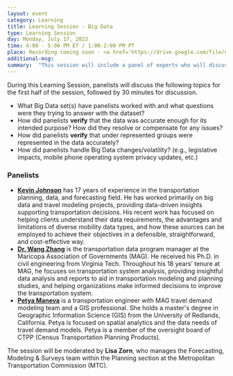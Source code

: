 ```yaml
---
layout: event
category: Learning
title: Learning Session - Big Data 
type: Learning Session
day: Monday, July 17, 2023
time: 4:00 - 5:00 PM ET / 1:00-2:00 PM PT
place: Recording coming soon - <a href='https://drive.google.com/file/d/1pYAAWGdcBTrftQ91nFnmW9NwW0VuDYLr/view?usp=drive_link'>Presentation</a>
additional-msg:
summary:  "This session will include a panel of experts who will discuss the Use, Challenges and Value of Big Data for Travel Models. The panelists will present practical ways to handle Big Data, including their experiences verifying the accuracy of these datasets for specific use."
---
```

<p>
During this Learning Session, panelists will discuss the following topics for the first half of the session, followed by 30 minutes for discussion.
<ul>
<li>What Big Data set(s) have panelists worked with and what questions were they trying to answer with the dataset?</li>
<li>How did panelists <strong>verify</strong> that the data was accurate enough for its intended purpose?  How did they resolve or compensate for any issues?</li>
<li>How did panelists <strong>verify</strong> that under represented groups were represented in the data accurately?</li>
<li>How did panelists handle Big Data changes/volatility?  (e.g., legislative impacts, mobile phone operating system privacy updates, etc.)</li>
</ul>
</p>

<h3>Panelists</h3>

<ul>

<li><strong><a href="mailto:kevin.johnson@rsginc.com">Kevin Johnson</a></strong> has 17 years of experience in the transportation planning, data, and forecasting field. He has worked primarily on big data and travel modeling projects, providing data-driven insights supporting transportation decisions. His recent work has focused on helping clients understand their data requirements, the advantages and limitations of diverse mobility data types, and how these sources can be employed to achieve their objectives in a defensible, straightforward, and cost-effective way.</li>
 
<li><strong><a href="mailto:WZhang@azmag.gov">Dr. Wang Zhang</a></strong> is the transportation data program manager at the Maricopa Association of Governments (MAG). He received his Ph.D. in civil engineering from Virginia Tech. Throughout his 18 years’ tenure at MAG, he focuses on transportation system analysis, providing insightful data analysis and reports to aid in transportation modeling and planning studies, and helping organizations make informed decisions to improve the transportation system.</li>

<li><strong><a href="mailto:PManeva@azmag.gov">Petya Maneva</a></strong> is a transportation engineer with MAG travel demand modeling team and a GIS professional. She holds a master's degree in Geographic Information Science (GIS) from the University of Redlands, California. Petya is focused on spatial analytics and the data needs of travel demand models. Petya is a member of the oversight board of CTPP (Census Transportation Planning Products).</li>

</ul>

The session will be moderated by <strong>Lisa Zorn</strong>, who manages the Forecasting, Modeling & Surveys team within the Planning section at the Metropolitan Transportation Commission (MTC).